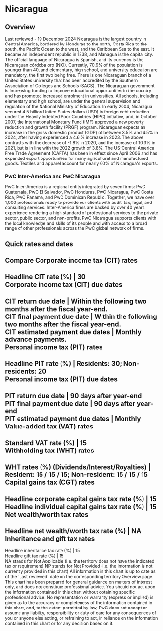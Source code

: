 # Nicaragua
## Overview
Last reviewed - 19 December 2024
Nicaragua is the largest country in Central America, bordered by Honduras to the north, Costa Rica to the south, the Pacific Ocean to the west, and the Caribbean Sea to the east. It became an independent republic in 1838, and Managua is the capital city. The official language of Nicaragua is Spanish, and its currency is the Nicaraguan córdoba oro (NIO).
Currently, 70.9% of the population is younger than 40, and elementary, high school, and university education are mandatory, the first two being free. There is one Nicaraguan branch of a United States university that has been accredited by the Southern Association of Colleges and Schools (SACS). The Nicaraguan government is increasing funding to improve educational opportunities in the country and has promoted increased enrolment in universities.
All schools, including elementary and high school, are under the general supervision and regulation of the National Ministry of Education.
In early 2004, Nicaragua secured 4.5 billion United States dollars (USD) in foreign debt reduction under the Heavily Indebted Poor Countries (HIPC) initiative, and, in October 2007, the International Monetary Fund (IMF) approved a new poverty reduction and growth facility (PRGF) program.
Nicaraguan expects an increase in the gross domestic product (GDP) of between 3.5% and 4.5% in 2024, after having experienced a 4.6 % increase in 2023. The above contrasts with the decrease of -1.8% in 2020, and the increase of 10.3% in 2021, but is in line with the 2022 growth of 3.8%. The US-Central America Free Trade Agreement (CAFTA) has been in effect since April 2006 and has expanded export opportunities for many agricultural and manufactured goods. Textiles and apparel account for nearly 60% of Nicaragua's exports.
### PwC Inter-America and PwC Nicaragua
PwC Inter-America is a regional entity integrated by seven firms: PwC Guatemala, PwC El Salvador, PwC Honduras, PwC Nicaragua, PwC Costa Rica, PwC Panama, and PwC Dominican Republic. Together, we have over 1,000 professionals ready to provide our clients with audit, tax, legal, and consulting services. Inter-America firms are backed by over 40 years experience rendering a high standard of professional services to the private sector, public sector, and non-profits. PwC Nicaragua supports clients with the local knowledge and skills of its people and with access to a broad range of other professionals across the PwC global network of firms.
## Quick rates and dates
Compare
Corporate income tax (CIT) rates   
---  
Headline CIT rate (%) |  30  
Corporate income tax (CIT) due dates   
---  
CIT return due date |  Within the following two months after the fiscal year-end.  
CIT final payment due date |  Within the following two months after the fiscal year-end.  
CIT estimated payment due dates |  Monthly advance payments.  
Personal income tax (PIT) rates   
---  
Headline PIT rate (%) |  Residents: 30; Non-residents: 20  
Personal income tax (PIT) due dates   
---  
PIT return due date |  90 days after year-end  
PIT final payment due date |  90 days after year-end  
PIT estimated payment due dates |  Monthly  
Value-added tax (VAT) rates   
---  
Standard VAT rate (%) |  15  
Withholding tax (WHT) rates   
---  
WHT rates (%) (Dividends/Interest/Royalties) |  Resident: 15 / 15 / 15; Non-resident: 15 / 15 / 15  
Capital gains tax (CGT) rates   
---  
Headline corporate capital gains tax rate (%) |  15  
Headline individual capital gains tax rate (%) |  15  
Net wealth/worth tax rates   
---  
Headline net wealth/worth tax rate (%) |  NA  
Inheritance and gift tax rates   
---  
Headline inheritance tax rate (%) |  15  
Headline gift tax rate (%) |  15  
NA stands for Not Applicable (i.e. the territory does not have the indicated tax or requirement)
NP stands for Not Provided (i.e. the information is not currently provided in this chart) 
All information in this chart is up to date as of the 'Last reviewed' date on the corresponding territory Overview page. This chart has been prepared for general guidance on matters of interest only, and does not constitute professional advice. You should not act upon the information contained in this chart without obtaining specific professional advice. No representation or warranty (express or implied) is given as to the accuracy or completeness of the information contained in this chart, and, to the extent permitted by law, PwC does not accept or assume any liability, responsibility or duty of care for any consequences of you or anyone else acting, or refraining to act, in reliance on the information contained in this chart or for any decision based on it.
